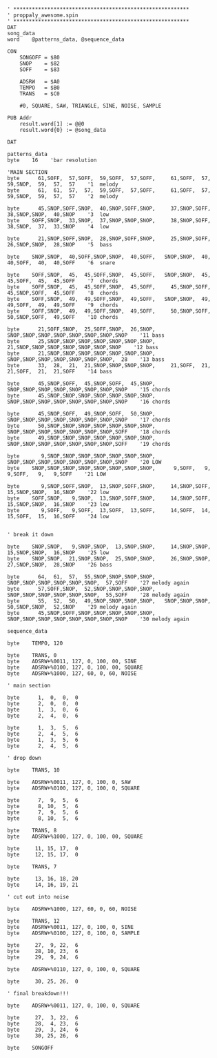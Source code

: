 
    ' *********************************************************
    ' proppaly_awesome.spin
    ' *********************************************************
    DAT
    song_data
    word    @patterns_data, @sequence_data

    CON
        SONGOFF = $80
        SNOP    = $82
        SOFF    = $83

        ADSRW   = $A0
        TEMPO   = $B0
        TRANS   = $C0

        #0, SQUARE, SAW, TRIANGLE, SINE, NOISE, SAMPLE

    PUB Addr
        result.word[1] := @@0
        result.word{0} := @song_data

    DAT

    patterns_data
    byte    16    'bar resolution

    'MAIN SECTION
    byte      61,SOFF,  57,SOFF,  59,SOFF,  57,SOFF,     61,SOFF,  57,  59,SNOP,  59,  57,  57    '1  melody
    byte      61,  61,  57,  57,  59,SOFF,  57,SOFF,     61,SOFF,  57,  59,SNOP,  59,  57,  57    '2  melody

    byte      45,SNOP,SOFF,SNOP,  40,SNOP,SOFF,SNOP,     37,SNOP,SOFF,  38,SNOP,SNOP,  40,SNOP    '3  low
    byte    SOFF,SNOP,  33,SNOP,  37,SNOP,SNOP,SNOP,     38,SNOP,SOFF,  38,SNOP,  37,  33,SNOP    '4  low

    byte      21,SNOP,SOFF,SNOP,  28,SNOP,SOFF,SNOP,     25,SNOP,SOFF,  26,SNOP,SNOP,  28,SNOP    '5  bass

    byte    SNOP,SNOP,  40,SOFF,SNOP,SNOP,  40,SOFF,   SNOP,SNOP,  40,  40,SOFF,  40,  40,SOFF    '6  snare

    byte    SOFF,SNOP,  45,  45,SOFF,SNOP,  45,SOFF,   SNOP,SNOP,  45,  45,SOFF,  45,  45,SOFF    '7  chords
    byte    SOFF,SNOP,  45,  45,SOFF,SNOP,  45,SOFF,     45,SNOP,SOFF,  45,SNOP,SOFF,  45,SOFF    '8  chords
    byte    SOFF,SNOP,  49,  49,SOFF,SNOP,  49,SOFF,   SNOP,SNOP,  49,  49,SOFF,  49,  49,SOFF    '9  chords
    byte    SOFF,SNOP,  49,  49,SOFF,SNOP,  49,SOFF,     50,SNOP,SOFF,  50,SNOP,SOFF,  49,SOFF    '10 chords

    byte      21,SOFF,SNOP,  25,SOFF,SNOP,  26,SNOP,   SNOP,SNOP,SNOP,SNOP,SNOP,SNOP,SNOP,SNOP    '11 bass
    byte      25,SNOP,SNOP,SNOP,SNOP,SNOP,SNOP,SNOP,     21,SNOP,SNOP,SNOP,SNOP,SNOP,SNOP,SNOP    '12 bass
    byte      21,SNOP,SNOP,SNOP,SNOP,SNOP,SNOP,SNOP,   SNOP,SNOP,SNOP,SNOP,SNOP,SNOP,SNOP,  28    '13 bass
    byte      33,  28,  21,  21,SNOP,SNOP,SNOP,SNOP,     21,SOFF,  21,  21,SOFF,  21,  21,SOFF    '14 bass

    byte      45,SNOP,SOFF,  45,SNOP,SOFF,  45,SNOP,   SNOP,SNOP,SNOP,SNOP,SNOP,SNOP,SNOP,SNOP    '15 chords
    byte      45,SNOP,SNOP,SNOP,SNOP,SNOP,SNOP,SNOP,   SNOP,SNOP,SNOP,SNOP,SNOP,SNOP,SNOP,SNOP    '16 chords

    byte      45,SNOP,SOFF,  49,SNOP,SOFF,  50,SNOP,   SNOP,SNOP,SNOP,SNOP,SNOP,SNOP,SNOP,SNOP    '17 chords
    byte      50,SNOP,SNOP,SNOP,SNOP,SNOP,SNOP,SNOP,   SNOP,SNOP,SNOP,SNOP,SNOP,SNOP,SNOP,SOFF    '18 chords
    byte      49,SNOP,SNOP,SNOP,SNOP,SNOP,SNOP,SNOP,   SNOP,SNOP,SNOP,SNOP,SNOP,SNOP,SNOP,SOFF    '19 chords

    byte       9,SNOP,SNOP,SNOP,SNOP,SNOP,SNOP,SNOP,   SNOP,SNOP,SNOP,SNOP,SNOP,SNOP,SNOP,SNOP    '20 LOW
    byte    SNOP,SNOP,SNOP,SNOP,SNOP,SNOP,SNOP,SNOP,      9,SOFF,   9,   9,SOFF,   9,   9,SOFF    '21 LOW

    byte       9,SNOP,SOFF,SNOP,  13,SNOP,SOFF,SNOP,     14,SNOP,SOFF,  15,SNOP,SNOP,  16,SNOP    '22 low
    byte    SOFF,SNOP,   9,SNOP,  13,SNOP,SOFF,SNOP,     14,SNOP,SOFF,  15,SNOP,SNOP,  16,SNOP    '23 low
    byte       9,SOFF,   9,SOFF,  13,SOFF,  13,SOFF,     14,SOFF,  14,  15,SOFF,  15,  16,SOFF    '24 low

                                                                                                  ' break it down

    byte    SNOP,SNOP,   9,SNOP,SNOP,  13,SNOP,SNOP,     14,SNOP,SNOP,  15,SNOP,SNOP,  16,SNOP    '25 low
    byte    SNOP,SNOP,  21,SNOP,SNOP,  25,SNOP,SNOP,     26,SNOP,SNOP,  27,SNOP,SNOP,  28,SNOP    '26 bass

    byte      64,  61,  57,  55,SNOP,SNOP,SNOP,SNOP,   SNOP,SNOP,SNOP,SNOP,SNOP,SNOP,  57,SOFF    '27 melody again
    byte      57,SOFF,SNOP,  52,SNOP,SNOP,SNOP,SNOP,   SNOP,SNOP,SNOP,SNOP,SNOP,SNOP,  55,SOFF    '28 melody again
    byte      55,  52,  50,  49,SNOP,SNOP,SNOP,SNOP,   SNOP,SNOP,SNOP,  50,SNOP,SNOP,  52,SNOP    '29 melody again
    byte      45,SNOP,SOFF,SNOP,SNOP,SNOP,SNOP,SNOP,   SNOP,SNOP,SNOP,SNOP,SNOP,SNOP,SNOP,SNOP    '30 melody again

    sequence_data

    byte    TEMPO, 120

    byte    TRANS, 0
    byte    ADSRW+%0011, 127, 0, 100, 00, SINE
    byte    ADSRW+%0100, 127, 0, 100, 00, SQUARE
    byte    ADSRW+%1000, 127, 60, 0, 60, NOISE

    ' main section

    byte      1,  0,  0,  0
    byte      2,  0,  0,  0
    byte      1,  3,  0,  6
    byte      2,  4,  0,  6

    byte      1,  3,  5,  6
    byte      2,  4,  5,  6
    byte      1,  3,  5,  6
    byte      2,  4,  5,  6

    ' drop down

    byte    TRANS, 10

    byte    ADSRW+%0011, 127, 0, 100, 0, SAW
    byte    ADSRW+%0100, 127, 0, 100, 0, SQUARE

    byte      7,  9,  5,  6
    byte      8, 10,  5,  6
    byte      7,  9,  5,  6
    byte      8, 10,  5,  6

    byte    TRANS, 8
    byte    ADSRW+%1000, 127, 0, 100, 00, SQUARE

    byte     11, 15, 17,  0
    byte     12, 15, 17,  0

    byte    TRANS, 7

    byte     13, 16, 18, 20
    byte     14, 16, 19, 21

    ' cut out into noise

    byte    ADSRW+%1000, 127, 60, 0, 60, NOISE

    byte    TRANS, 12
    byte    ADSRW+%0011, 127, 0, 100, 0, SINE
    byte    ADSRW+%0100, 127, 0, 100, 0, SAMPLE

    byte     27,  9, 22,  6
    byte     28, 10, 23,  6
    byte     29,  9, 24,  6

    byte    ADSRW+%0110, 127, 0, 100, 0, SQUARE

    byte     30, 25, 26,  0

    ' final breakdown!!!

    byte    ADSRW+%0011, 127, 0, 100, 0, SQUARE

    byte     27,  3, 22,  6
    byte     28,  4, 23,  6
    byte     29,  3, 24,  6
    byte     30, 25, 26,  6

    byte    SONGOFF

